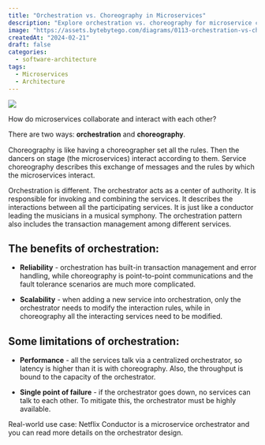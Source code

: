 ```yaml
---
title: "Orchestration vs. Choreography in Microservices"
description: "Explore orchestration vs. choreography for microservice collaboration."
image: "https://assets.bytebytego.com/diagrams/0113-orchestration-vs-choreography-microservices.png"
createdAt: "2024-02-21"
draft: false
categories:
  - software-architecture
tags:
  - Microservices
  - Architecture
---
```


![](https://assets.bytebytego.com/diagrams/0113-orchestration-vs-choreography-microservices.png)

How do microservices collaborate and interact with each other?

There are two ways: 𝐨𝐫𝐜𝐡𝐞𝐬𝐭𝐫𝐚𝐭𝐢𝐨𝐧 and 𝐜𝐡𝐨𝐫𝐞𝐨𝐠𝐫𝐚𝐩𝐡𝐲.

Choreography is like having a choreographer set all the rules. Then the dancers on stage (the microservices) interact according to them. Service choreography describes this exchange of messages and the rules by which the microservices interact.

Orchestration is different. The orchestrator acts as a center of authority. It is responsible for invoking and combining the services. It describes the interactions between all the participating services. It is just like a conductor leading the musicians in a musical symphony. The orchestration pattern also includes the transaction management among different services.

## The benefits of orchestration:

*   **Reliability** - orchestration has built-in transaction management and error handling, while choreography is point-to-point communications and the fault tolerance scenarios are much more complicated.

*   **Scalability** - when adding a new service into orchestration, only the orchestrator needs to modify the interaction rules, while in choreography all the interacting services need to be modified.

## Some limitations of orchestration:

*   **Performance** - all the services talk via a centralized orchestrator, so latency is higher than it is with choreography. Also, the throughput is bound to the capacity of the orchestrator.

*   **Single point of failure** - if the orchestrator goes down, no services can talk to each other. To mitigate this, the orchestrator must be highly available.

Real-world use case: Netflix Conductor is a microservice orchestrator and you can read more details on the orchestrator design.
